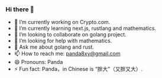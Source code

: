 ### Hi there 👋


- 🔭 I’m currently working on Crypto.com.
- 🌱 I’m currently learning next.js, rustlang and mathematics.
- 👯 I’m looking to collaborate on golang project.
- 🤔 I’m looking for help with mathematics.
- 💬 Ask me about golang and rust.
- 📫 How to reach me: panda8xy@gmail.com
- 😄 Pronouns: Panda
- ⚡ Fun fact: Panda，in Chinese is “胖大”（又胖又大）.

<!--
**panda8z/panda8z** is a ✨ _special_ ✨ repository because its `README.md` (this file) appears on your GitHub profile.

Here are some ideas to get you started:


- 🔭 I’m currently working on Crypto.com.
- 🌱 I’m currently learning next.js, rustlang and mathematics.
- 👯 I’m looking to collaborate on golang project.
- 🤔 I’m looking for help with mathematics.
- 💬 Ask me about golang and rust.
- 📫 How to reach me: panda8xy@gmail.com
- 😄 Pronouns: Panda
- ⚡ Fun fact: Panda，in Chinese is “胖大”（又胖又大）.
-->
